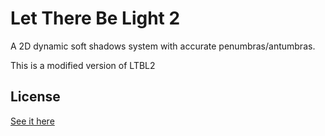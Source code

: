 # Let There Be Light 2

A 2D dynamic soft shadows system with accurate penumbras/antumbras.

This is a modified version of LTBL2


License
-------

[See it here](LICENSE.md)
